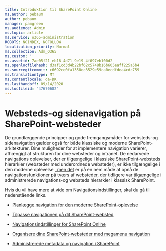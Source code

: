 ```yaml
---
title: Introduktion til SharePoint Online
ms.author: pebaum
author: pebaum
manager: pamgreen
ms.audience: Admin
ms.topic: article
ms.service: o365-administration
ROBOTS: NOINDEX, NOFOLLOW
localization_priority: Normal
ms.collection: Adm_O365
ms.custom: ''
ms.assetid: 7ae05f21-eb16-4d71-9e19-4f097eb100d2
ms.openlocfilehash: d3af1cd3d4b22bf62c5748b16b605eaff225a5b4
ms.sourcegitcommit: c6692ce0fa1358ec3529e59ca0ecdfdea4cdc759
ms.translationtype: MT
ms.contentlocale: da-DK
ms.lasthandoff: 09/14/2020
ms.locfileid: "47670682"
---
```

# <a name="site-and-page-navigation-in-sharepoint-sites"></a>Websteds-og sidenavigation på SharePoint-websteder

De grundlæggende principper og gode fremgangsmåder for websteds-og sidenavigation gælder også for både klassiske og moderne SharePoint-arkitekturer. Dine muligheder for at implementere navigation varierer, afhængigt af strukturen for dine websteder og intranet. De nedarvede navigations oplevelser, der er tilgængelige i klassiske SharePoint-websteds hierarkier (websteder med underordnede websteder), er ikke tilgængelige i den moderne oplevelse [, men det](https://support.office.com/article/fe26ae84-14b7-45b6-a6d1-948b3966427f) er på en nem måde at opnå de navigationsfunktioner på tværs af websteder, der tidligere var tilgængelige i administrerede navigations-og websteds hierarkier i klassisk SharePoint.

 Hvis du vil have mere at vide om Navigationsindstillinger, skal du gå til nedenstående links.

 - [Planlægge navigation for den moderne SharePoint-oplevelse](https://docs.microsoft.com/sharepoint/plan-navigation-modern-experience)

- [Tilpasse navigationen på dit SharePoint-websted](https://support.office.com/article/customize-the-navigation-on-your-sharepoint-site-3cd61ae7-a9ed-4e1e-bf6d-4655f0bf25ca)

- [Navigationsindstillinger for SharePoint Online](https://docs.microsoft.com/office365/enterprise/navigation-options-for-sharepoint-online)
 
- [Organisere dine SharePoint-websteder med megamenu navigation](https://techcommunity.microsoft.com/t5/Microsoft-SharePoint-Blog/Organize-your-SharePoint-sites-with-megamenu-navigation-and-new/ba-p/328068)

- [Administrerede metadata og navigation i SharePoint](https://docs.microsoft.com/sharepoint/dev/general-development/managed-metadata-and-navigation-in-sharepoint)


